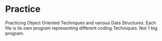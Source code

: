 # Practice
Practicing Object Oriented Techniques and various Data Structures.
Each file is its own program representing different coding Techniques.
Not 1 big program.
